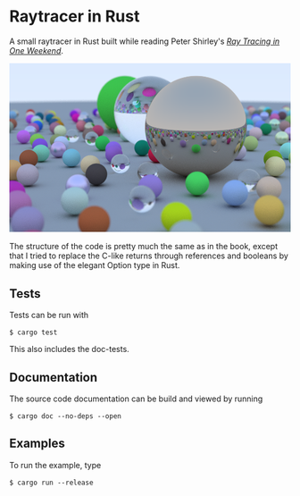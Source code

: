 Raytracer in Rust
=================


A small raytracer in Rust built while reading Peter Shirley's [*Ray Tracing in One Weekend*](https://github.com/RayTracing/InOneWeekend).  

![spheres](output/cover.png)

The structure of the code is pretty much the same as in the book, except that I tried to replace 
the C-like returns through references and booleans by making use of the elegant Option type in 
Rust.


## Tests 

Tests can be run with 

```
$ cargo test
```

This also includes the doc-tests. 

## Documentation 

The source code documentation can be build and viewed by running 

```
$ cargo doc --no-deps --open
```

## Examples 

To run the example, type

```
$ cargo run --release
```
